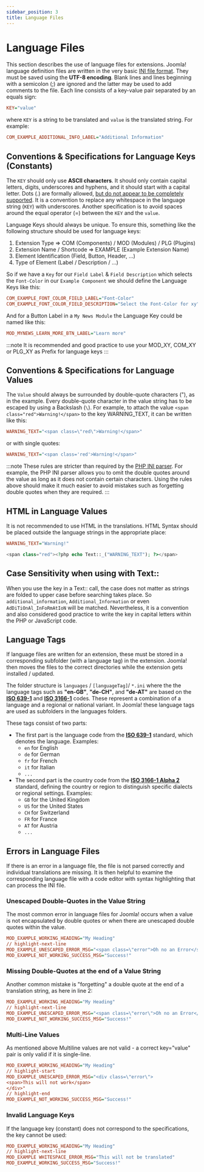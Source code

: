 ```yaml
---
sidebar_position: 3
title: Language Files
---
```


Language Files
==============

This section describes the use of language files for extensions. Joomla! language definition files are written in the
very basic [INI file format](https://en.wikipedia.org/wiki/INI_file). They must be saved using the **UTF-8 encoding**.
Blank lines and lines beginning with a
semicolon (;) are ignored and the latter may be used to add comments to the file. Each line consists of a key-value pair
separated by an equals sign:

```ini
KEY="value"
```

where `KEY` is a string to be translated and `value` is the translated string. For example:

```ini
COM_EXAMPLE_ADDITIONAL_INFO_LABEL="Additional Information"
```

## Conventions & Specifications for Language Keys (Constants)

The `KEY` should only use **ASCII characters**. It should only contain capital letters, digits, underscores and hyphens,
and it should start with a capital letter. Dots (.) are formally allowed, <ins>but do not appear to be completely
supported</ins>. It is a convention to replace any whitespace in the language string (`KEY`) with underscores.
Another specification is to avoid spaces around the equal operator (=) between the `KEY` and the `value`.

Language Keys should always be unique. To ensure this, something like the following structure should be used for
language keys:
1. Extension Type => COM (Components) / MOD (Modules) / PLG (Plugins)
2. Extension Name / Shortcode => EXAMPLE (Example Extension Name)
3. Element Identification (Field, Button, Header, ...)
4. Type of Element (Label / Description / ...)

So if we have a `Key` for our `Field Label` & `Field Description` which selects the `Font-Color` in our `Example Component` we should define
the Language Keys like this:
```ini
COM_EXAMPLE_FONT_COLOR_FIELD_LABEL="Font-Color"
COM_EXAMPLE_FONT_COLOR_FIELD_DESCRIPTION="Select the Font-Color for xy"
```
And for a Button Label in a `My News Module` the Language Key could be named like this:
```ini
MOD_MYNEWS_LEARN_MORE_BTN_LABEL="Learn more"
```
:::note
It is recommended and good practice to use your MOD_XY, COM_XY or PLG_XY as Prefix for language keys
:::

## Conventions & Specifications for Language Values

The `Value` should always be surrounded by double-quote characters ("), as in the example. Every double-quote character
in the value string has to be escaped by using a Backslash (` \ `). For example, to attach the value
`<span class="red">Warning!</span>` to the key WARNING_TEXT, it can be written like this:
```ini title="Language Strings containing HTML Tags with escaped double Quotes"
WARNING_TEXT="<span class=\"red\">Warning!</span>"
```
or with single quotes:
```ini title="Language Strings containing HTML Tags with single Quotes"
WARNING_TEXT="<span class='red'>Warning!</span>"
```

:::note
These rules are stricter than required by the [PHP INI parser](https://www.php.net/manual/en/function.parse-ini-file.php).
For example, the PHP INI parser allows you to omit the
double quotes around the value as long as it does not contain certain characters. Using the rules above should make it
much easier to avoid mistakes such as forgetting double quotes when they are required.
:::

## HTML in Language Values

It is not recommended to use HTML in the translations. HTML Syntax should be placed outside the language strings in the
appropriate place:
```ini title="Language File"
WARNING_TEXT="Warning!"
```
```php title="PHP Template File (where the language string will be used)"
<span class="red"><?php echo Text::_("WARNING_TEXT"); ?></span>
```

## Case Sensitivity when using with Text::

When you use the key in a Text:: call, the case does not matter as strings are folded to upper case before searching
takes place. So `additional_information`, `Additional_Information` or even `AdDiTiOnAl_InFoRmAtIoN` will be matched.
Nevertheless, it is a convention and also considered good practice to write the key in capital letters within the PHP or JavaScript code.

## Language Tags

If language files are written for an extension, these must be stored in a corresponding subfolder (with a language tag) in the extension.
Joomla! then moves the files to the correct directories while the extension gets installed / updated.

The folder structure is `languages` / `[languageTag]`/ `*.ini` where the the language tags such as **"en-GB"**,
**"de-CH"**, and **"de-AT"** are based on the [**ISO 639-1**](https://en.wikipedia.org/wiki/ISO_639-1) and
[**ISO 3166-1**](https://en.wikipedia.org/wiki/ISO_3166-1_alpha-2) codes. These represent a combination
of a language and a regional or national variant. In Joomla! these language tags are used as subfolders in the languages folders.

These tags consist of two parts:
- The first part is the language code from the [**ISO 639-1**](https://en.wikipedia.org/wiki/ISO_639-1) standard, which denotes the language. Examples:
  - `en` for English
  - `de` for German
  - `fr` for French
  - `it` for Italian
  - `...`
- The second part is the country code from the [**ISO 3166-1 Alpha 2**](https://en.wikipedia.org/wiki/ISO_3166-1_alpha-2) standard, defining the country or region
  to distinguish specific dialects or regional settings. Examples:
  - `GB` for the United Kingdom
  - `US` for the United States
  - `CH` for Switzerland
  - `FR` for France
  - `AT` for Austria
  - `...`

## Errors in Language Files

If there is an error in a language file, the file is not parsed correctly and
individual translations are missing. It is then helpful to examine the corresponding language file with a code editor
with syntax highlighting that can process the INI file.

### Unescaped Double-Quotes in the Value String

The most common error in language files for Joomla! occurs when a value is not encapsulated by double quotes or when
there are unescaped double quotes within the value.

```ini title="Language File Error with unescaped double-quotes"
MOD_EXAMPLE_WORKING_HEADING="My Heading"
// highlight-next-line
MOD_EXAMPLE_UNESCAPED_ERROR_MSG="<span class=\"error">Oh no an Error</span>"
MOD_EXAMPLE_NOT_WORKING_SUCCESS_MSG="Success!"
```

### Missing Double-Quotes at the end of a Value String

Another common mistake is "forgetting" a double quote at the end of a translation string, as here in line 2:
```ini title="Language File Error with missing double-quote on line 2"
MOD_EXAMPLE_WORKING_HEADING="My Heading"
// highlight-next-line
MOD_EXAMPLE_UNESCAPED_ERROR_MSG="<span class=\"error\">Oh no an Error</span>
MOD_EXAMPLE_NOT_WORKING_SUCCESS_MSG="Success!"
```

### Multi-Line Values

As mentioned above Multiline values are not valid - a correct key="value" pair is only valid if it is single-line.
```ini title="Language File Error using Multi-Line"
MOD_EXAMPLE_WORKING_HEADING="My Heading"
// highlight-start
MOD_EXAMPLE_UNESCAPED_ERROR_MSG="<div class=\"error\">
<span>This will not work</span>
</div>"
// highlight-end
MOD_EXAMPLE_NOT_WORKING_SUCCESS_MSG="Success!"
```

### Invalid Language Keys

If the language key (constant) does not correspond to the specifications, the key cannot be used:
```ini title="Language File Error with invalid language key on line 2"
MOD_EXAMPLE_WORKING_HEADING="My Heading"
// highlight-next-line
MOD_EXAMPLE WHITESPACE_ERROR_MSG="This will not be translated"
MOD_EXAMPLE_WORKING_SUCCESS_MSG="Success!"
```
